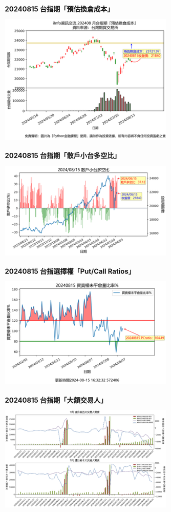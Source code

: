 ## 20240815 台指期「預估換倉成本」
![](images/txfcost.png)

## 20240815 台指期「散戶小台多空比」
![](images/bbiri.png)

## 20240815 台指選擇權「Put/Call Ratios」
![](images/pcratio.png)

## 20240815 台指期「大額交易人」
![](images/blocktrade.png)

